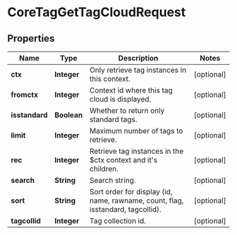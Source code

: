 

# CoreTagGetTagCloudRequest


## Properties

| Name | Type | Description | Notes |
|------------ | ------------- | ------------- | -------------|
|**ctx** | **Integer** | Only retrieve tag instances in this context. |  [optional] |
|**fromctx** | **Integer** | Context id where this tag cloud is displayed. |  [optional] |
|**isstandard** | **Boolean** | Whether to return only standard tags. |  [optional] |
|**limit** | **Integer** | Maximum number of tags to retrieve. |  [optional] |
|**rec** | **Integer** | Retrieve tag instances in the $ctx context and it&#39;s children. |  [optional] |
|**search** | **String** | Search string. |  [optional] |
|**sort** | **String** | Sort order for display                     (id, name, rawname, count, flag, isstandard, tagcollid). |  [optional] |
|**tagcollid** | **Integer** | Tag collection id. |  [optional] |



